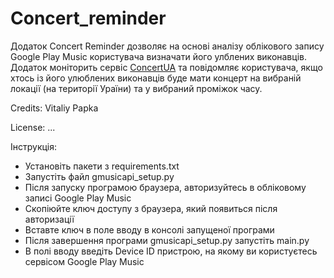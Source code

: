 # Concert_reminder

Додаток Concert Reminder дозволяє на основі аналізу облікового запису Google Play Music користувача визначати його улблених виконавців. Додаток моніторить сервіс [ConcertUA](http://concert.ua) та повідомляє користувача, якщо хтось із його улюблених виконавців буде мати концерт на вибраній локації (на території Ураїни) та у вибраний проміжок часу.

Credits: Vitaliy Papka

License: ...

Інструкція:
* Установіть пакети з requirements.txt
* Запустіть файл gmusicapi_setup.py
* Після запуску програмою браузера, авторизуйтесь в обліковому записі Google Play Music
* Скопіюйте ключ доступу з браузера, який появиться після авторизації
* Вставте ключ в поле вводу в консолі запущеної програми
* Після завершення програми gmusicapi_setup.py запустіть main.py
* В полі вводу введіть Device ID пристрою, на якому ви користуєтесь сервісом Google Play Music

